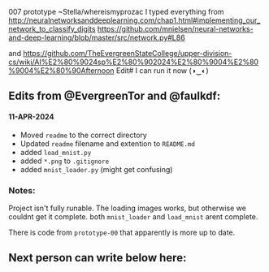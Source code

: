 007 prototype ~Stella/whereismyprozac
I typed everything from
http://neuralnetworksanddeeplearning.com/chap1.html#implementing_our_network_to_classify_digits
https://github.com/mnielsen/neural-networks-and-deep-learning/blob/master/src/network.py#L86

and 
https://github.com/TheEvergreenStateCollege/upper-division-cs/wiki/AI%E2%80%9024sp%E2%80%902024%E2%80%9004%E2%80%9004%E2%80%90Afternoon
Edit#
I can run it now (◑‿◐)

## Edits from @EvergreenTor and @faulkdf:
#### 11-APR-2024

- Moved `readme` to the correct directory
- Updated `readme` filename and extention to `README.md`
- added `load_mnist.py`
- added `*.png` to `.gitignore`
- added `mnist_loader.py` (might get confusing)

### Notes:
Project isn't fully runable. The loading images works, but otherwise we couldnt get it complete. 
both `mnist_loader` and `load_mnist` arent complete. 

There is code from `prototype-00` that apparently is more up to date. 

## Next person can write below here:




